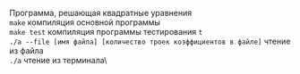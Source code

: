 Программа, решающая квадратные уравнения\
`make` компиляция основной программы\
`make test` компиляция программы тестирования `t`\
 `./a --file [имя файла] [количество троек коэффициентов в файле]` чтение из файла\
 `./a` чтение из терминала\

